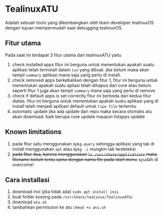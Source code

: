 # TealinuxATU
Adalah sebuah tools yang dikembangkan oleh team developer tealinuxOS dengan tujuan mempermudah saat debugging tealinuxOS.

## Fitur utama
Pada saat ini terdapat 3 fitur utama dari tealinuxATU yaitu
1. check installed apps
fitur ini berguna untuk menentukan apakah suatu aplikasi telah terinstall dalam `iso` yang dibuat. jika belum maka akan tampil `summary` aplikasi mana saja yang perlu di install.
2. check removed apps
berkebalikan dengan fitur 1, fitur ini berguna untuk menentukan apakah suatu apliasi telah dihapus dari core atau belum. seperti fitur 1 juga akan tampil `summary` mana saja yang perlu di remove.
3. check if default apps is set correctly
fitur ini berbeda dari kedua fitur diatas. fitur ini berguna untuk menentukan apakah suatu aplikasi yang di install telah menjadi aplikasi default untuk `tipe file` terterntu
4. automatic update
jika ada update dari repo maka secara otomatis atu akan download. baik berupa core update maupun listapps update

## Known limitations
1. pada fitur satu menggunakan `dpkg-query` sehingga aplikasi yang tak di install menggunakan `apt` atau `dpkg -i` mungkin tak terdeteksi
2. ~~pada fitur dua, karena menggunakan `ls /usr/share/applications` maka filename belum tentu sama dengan nama file pada start menu~~ syudah di overcome!

## Cara installasi
1. download inxi (jika tidak ada) `sudo apt install inxi`
2. buat folder kosong pada `/usr/share/tealinux/TealinuxATU/`
3. download `atu.sh`
4. tambahkan permission ke atu `chmod +x atu.sh`
